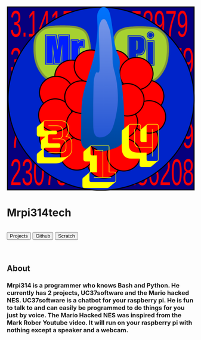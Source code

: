 <img src="https://raw.githubusercontent.com/Mrpi314tech/Mrpi314tech.github.io/main/mrpi314.png" alt="Mrpi314 logo">
<br>
<h1>Mrpi314tech</h1>
<h2>
<a href='https://mrpi314tech.github.io/Projects'><button>Projects</button></a>
<a href='https://github.com/Mrpi314tech'><button>Github</button></a>
<a href='https://scratch.mit.edu/users/mrpi314/'><button>Scratch</button></a>
</h2>
<br>
<h2>About</h2>

<h3>Mrpi314 is a programmer who knows Bash and Python.
He currently has 2 projects, UC37software and the Mario hacked NES. UC37software
is a chatbot for your raspberry pi. He is fun to talk to and can easily be
programmed to do things for you just by voice.
The Mario Hacked NES was inspired from the Mark Rober Youtube video. It will
run on your raspberry pi with nothing except a speaker and a webcam.</h3>
